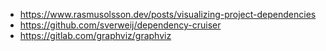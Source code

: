 - https://www.rasmusolsson.dev/posts/visualizing-project-dependencies
- https://github.com/sverweij/dependency-cruiser
- https://gitlab.com/graphviz/graphviz
